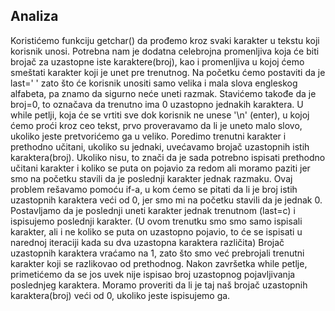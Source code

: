 ## Analiza
Koristićemo funkciju getchar() da prođemo kroz svaki karakter u tekstu koji korisnik unosi. Potrebna nam je dodatna celebrojna promenljiva koja će biti brojač za uzastopne iste karaktere(broj), kao i promenljiva u kojoj ćemo smeštati karakter koji je unet pre trenutnog. Na početku ćemo postaviti da je last=' ' zato što će korisnik unositi samo velika i mala slova engleskog alfabeta, pa znamo da sigurno neće uneti razmak. Stavićemo takođe da je broj=0, to označava da trenutno ima 0 uzastopno jednakih karaktera.
U while petlji, koja će se vrtiti sve dok korisnik ne unese '\n' (enter), u kojoj ćemo proći kroz ceo tekst, prvo proveravamo da li je uneto malo slovo, ukoliko jeste pretvorićemo ga u veliko. Poredimo trenutni karakter i prethodno učitani, ukoliko su jednaki, uvećavamo brojač uzastopnih istih karaktera(broj). Ukoliko nisu, to znači da je sada potrebno ispisati prethodno učitani karakter i koliko se puta on pojavio za redom ali moramo paziti jer smo na početku stavili da je poslednji karakter jednak razmaku. Ovaj problem rešavamo pomoću if-a, u kom ćemo se pitati da li je broj istih uzastopnih karaktera veći od 0, jer smo mi na početku stavili da je jednak 0. Postavljamo da je poslednji uneti karakter jednak trenutnom (last=c) i ispisujemo poslednji karakter. (U ovom trenutku smo smo samo ispisali karakter, ali i ne koliko se puta on uzastopno pojavio, to će se ispisati u narednoj iteraciji kada su dva uzastopna karaktera različita) Brojač uzastopnih karaktera vraćamo na 1, zato što smo već prebrojali trenutni karakter koji se razlikovao od prethodnog. Nakon završetka while petlje, primetićemo da se jos uvek nije ispisao broj uzastopnog pojavljivanja poslednjeg karaktera. Moramo proveriti da li je taj naš brojač uzastopnih karaktera(broj) veći od 0, ukoliko jeste ispisujemo ga. 
